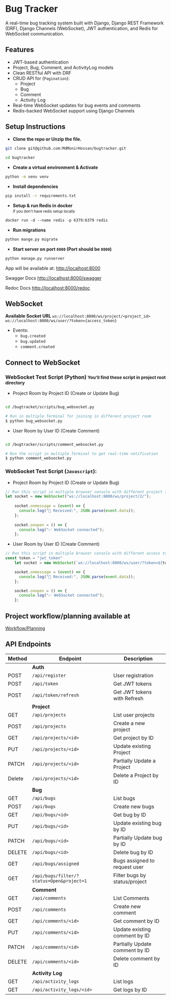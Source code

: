 # Bug Tracker
A real-time bug tracking system built with Django, Django REST Framework (DRF), Django Channels (WebSocket), JWT authentication, and Redis for WebSocket communication.


## Features
- JWT-based authentication
- Project, Bug, Comment, and ActivityLog models
- Clean RESTful API with DRF
- CRUD API for (`Pagination`):
    - Project
    - Bug
    - Comment
    - Activity Log
- Real-time WebSocket updates for bug events and comments
- Redis-backed WebSocket support using Django Channels

## Setup Instructions
- **Clone the repo or Unzip the file.**
```bash
git clone git@github.com:MdMonirHossan/bugtracker.git
    
cd bugtracker
```
- **Create a virtual environment & Activate**
```bash 
python -m venv venv
```
- **Install dependencies**
```bash
pip install -r requirements.txt
```
- **Setup & run Redis in docker** 
<br><small>If you don't have redis setup locally</small>
```dockerfile
docker run -d --name redis -p 6379:6379 redis
```
- **Run migrations**
```bash
python mange.py migrate
```
- **Start server on port `8000` (Port should be `8000`)**
```bash
python manage.py runserver
```
App will be available at:
[http://localhost:8000](http://localhost:8000)

Swagger Docs
[http://localhost:8000/swagger](http://localhost:8000/swagger)

Redoc Docs
[http://localhost:8000/redoc](http://localhost:8000/redoc)

## WebSocket
**Available Socket URL**
`ws://localhost:8000/ws/project/<project_id>`
`ws://localhost:8000/ws/user/?token={access_token}`
- Events:
  - `bug.created`
  - `bug.updated`
  - `comment.created`

## Connect to WebSocket 
### WebSocket Test Script (Python) <small>You'll find these script in project root directory</small>
- Project Room by Project ID (Create or Update Bug) 
```bash 

cd /bugtracket/scripts/bug_websocket.py

# Run in multiple Terminal for joining in different project room
$ python bug_websocket.py
```

- User Room by User ID (Create Comment)
```bash

cd /bugtracker/scripts/comment_websocket.py

# Run the script in multiple Terminal to get real-time notification
$ python comment_websocket.py
```

### WobSocket Test Script (`Javascript`):
- Project Room by Project ID (Create or Update Bug)
```javascript
// Run this script in multiple browser console with different project ID. Try to run it under http://localhost:8000 to avoid CSP connect src
let socket = new WebSocket("ws://localhost:8000/ws/project/2/");
	
	socket.onmessage = (event) => {
	  console.log("📨 Received:", JSON.parse(event.data));
	};
	
	socket.onopen = () => {
	  console.log("✅ WebSocket connected");
	};

```
- User Room by User ID (Create Comment)
```javascript
// Run this script in multiple browser console with different access token. Try to run it under http://localhost:8000 to avoid CSP connect src
const token = "jwt_token"
	let socket = new WebSocket(`ws://localhost:8000/ws/user/?token=${token}`)

	socket.onmessage = (event) => {
	  console.log("📨 Received:", JSON.parse(event.data));
	};

	socket.onopen = () => {
	  console.log("✅ WebSocket connected");
	};
```

## Project workflow/planning available at
[Workflow/Planning](https://github.com/MdMonirHossan/bugtracker/blob/main/Project_planning.txt)


## API Endpoints

| Method | Endpoint                                  | Description                   |
| ------ | ----------------------------------------- | ----------------------------- |
|        |                       **Auth**                                             |
| POST   | `/api/register`                           | User registration             |
| POST   | `/api/token`                              | Get JWT tokens                |
| POST   | `/api/token/refresh`                      | Get JWT tokens with Refresh   |
|        |                        **Project**                                         | 
| GET    | `/api/projects`                           | List user projects            |
| POST   | `/api/projects`                           | Create a new project          |
| GET    | `/api/projects/<id>`                      | Get project by ID             |
| PUT    | `/api/projects/<id>`                      | Update existing Project       |
| PATCH  | `/api/projects/<id>`                      | Partially Update a Project    |
| Delete | `/api/projects/<id>`                      | Delete a Project by ID        |
|        |                        **Bug**                                             |
| GET    | `/api/bugs`                               | List bugs                     |
| POST   | `/api/bugs`                               | Create new bugs               |
| GET    | `/api/bugs/<id>`                          | Get bug by ID                 |
| PUT    | `/api/bugs/<id>`                          | Update existing bug by ID     |
| PATCH  | `/api/bugs/<id>`                          | Partially Update bug by ID    |
| DELETE | `/api/bugs/<id>`                          | Delete bug by ID              |
| GET    | `/api/bugs/assigned`                      | Bugs assigned to request user |
| GET    | `/api/bugs/filter/?status=Open&project=1` | Filter bugs by status/project |
|        |                      **Comment**                                         |
| GET    | `/api/comments`                           | List Comments                 |
| POST   | `/api/comments`                           | Create new comment            |
| GET    | `/api/comments/<id>`                      | Get comment by ID             |
| PUT    | `/api/comments/<id>`                      | Update existing comment by ID |
| PATCH  | `/api/comments/<id>`                      | Partially Update comment by ID|
| DELETE | `/api/comments/<id>`                      | Delete comment by ID          |
|        |                        **Activity Log**                                  |
| GET    | `/api/activity_logs`                      | List logs                     |
| GET    | `/api/activity_logs/<id>`                 | Get logs by ID                |    